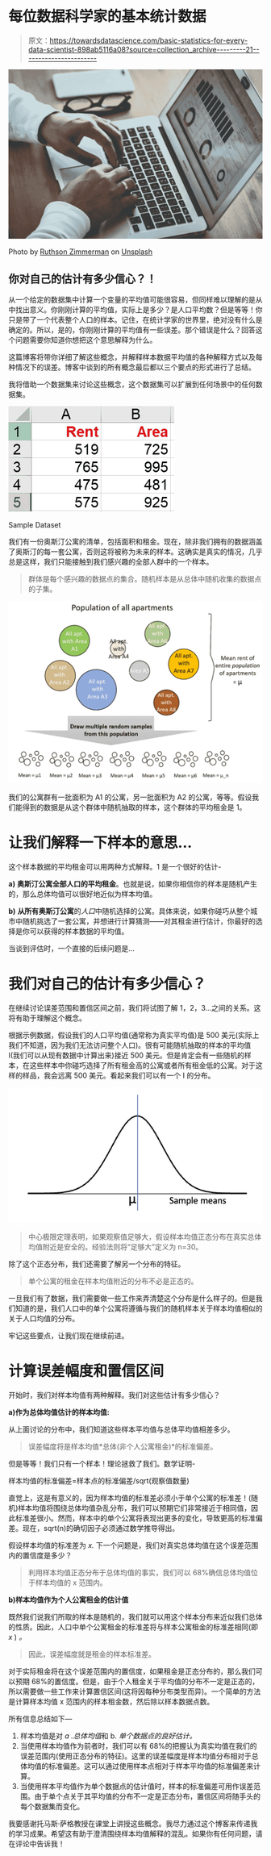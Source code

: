 # 每位数据科学家的基本统计数据

> 原文：<https://towardsdatascience.com/basic-statistics-for-every-data-scientist-898ab5116a08?source=collection_archive---------21----------------------->

![](img/45bc93d28db2fb987c4c284b459b9363.png)

Photo by [Ruthson Zimmerman](https://unsplash.com/@ruthson_zimmerman?utm_source=medium&utm_medium=referral) on [Unsplash](https://unsplash.com?utm_source=medium&utm_medium=referral)

## 你对自己的估计有多少信心？！

从一个给定的数据集中计算一个变量的平均值可能很容易，但同样难以理解的是从中找出意义。你刚刚计算的平均值，实际上是多少？是人口平均数？但是等等！你只是带了一个代表整个人口的样本。记住，在统计学家的世界里，绝对没有什么是确定的。所以，是的，你刚刚计算的平均值有一些误差。那个错误是什么？回答这个问题需要你知道你想把这个意思解释为什么。

这篇博客将带你详细了解这些概念，并解释样本数据平均值的各种解释方式以及每种情况下的误差。博客中谈到的所有概念最后都以三个要点的形式进行了总结。

我将借助一个数据集来讨论这些概念，这个数据集可以扩展到任何场景中的任何数据集。

![](img/4ed3ef7bacd470f1bd831e981f6d0f61.png)

Sample Dataset

我们有一份奥斯汀公寓的清单，包括面积和租金。现在，除非我们拥有的数据涵盖了奥斯汀的每一套公寓，否则这将被称为未来的样本。这确实是真实的情况，几乎总是这样，我们只能接触到我们感兴趣的全部人群中的一个样本。

> 群体是每个感兴趣的数据点的集合。随机样本是从总体中随机收集的数据点的子集。

![](img/2077dd04a05e9d46955a88d6fceecd88.png)

我们的公寓群有一批面积为 A1 的公寓，另一批面积为 A2 的公寓，等等。假设我们能得到的数据是从这个群体中随机抽取的样本，这个群体的平均租金是 1。

# 让我们解释一下样本的意思…

这个样本数据的平均租金可以用两种方式解释。1 是一个很好的估计-

**a)** **奥斯汀公寓全部人口的平均租金**。也就是说，如果你相信你的样本是随机产生的，那么总体均值可以很好地近似为样本均值。

**b)** **从所有奥斯汀公寓**的*人口*中随机选择的公寓。具体来说，如果你碰巧从整个城市中随机挑选了一套公寓，并想进行计算猜测——对其租金进行估计，你最好的选择是你可以获得的样本数据的平均值。

当谈到评估时，一个直接的后续问题是…

# 我们对自己的估计有多少信心？

在继续讨论误差范围和置信区间之前，我们将试图了解 1，2，3…之间的关系。这将有助于理解这个概念。

根据示例数据，假设我们的人口平均值(通常称为真实平均值)是 500 美元(实际上我们不知道，因为我们无法访问整个人口)。很有可能随机抽取的样本的平均值 I(我们可以从现有数据中计算出来)接近 500 美元。但是肯定会有一些随机的样本，在这些样本中你碰巧选择了所有租金高的公寓或者所有租金低的公寓。对于这样的样品，我会远离 500 美元。看起来我们可以有一个 I 的分布。

![](img/41fc236557792015e83eb62a5a95cdc7.png)

> 中心极限定理表明，如果观察值足够大，假设样本均值正态分布在真实总体均值附近是安全的。经验法则将“足够大”定义为 n=30。

除了这个正态分布，我们还需要了解另一个分布的特征。

> 单个公寓的租金在样本均值附近的分布不必是正态的。

一旦我们有了数据，我们需要做一些工作来弄清楚这个分布是什么样子的。但是我们知道的是，我们人口中的单个公寓将遵循与我们的随机样本关于样本均值相似的关于人口均值的分布。

牢记这些要点，让我们现在继续前进。

# 计算误差幅度和置信区间

开始时，我们对样本均值有两种解释。我们对这些估计有多少信心？

**a)作为总体均值估计的样本均值:**

从上面讨论的分布中，我们知道这些样本平均值与总体平均值相差多少。

> 误差幅度将是样本均值*总体(非个人公寓租金)*的标准偏差。

但是等等！我们只有一个样本！理论拯救了我们。数学证明-

样本均值的标准偏差=样本点的标准偏差/sqrt(观察值数量)

直觉上，这是有意义的，因为样本均值的标准差必须小于单个公寓的标准差！(随机)样本均值将围绕总体均值杂乱分布，我们可以预期它们非常接近于相同值，因此标准差很小。然而，样本中的单个公寓将表现出更多的变化，导致更高的标准偏差。现在，sqrt(n)的确切因子必须通过数学推导得出。

假设样本均值的标准差为 *x.* 下一个问题是，我们对真实总体均值在这个误差范围内的置信度是多少？

> 利用样本均值正态分布于总体均值的事实，我们可以 68%确信总体均值位于样本均值的 x 范围内。

**b)样本均值作为个人公寓租金的估计值**

既然我们说我们所取的样本是随机的，我们就可以用这个样本分布来近似我们总体的性质。因此，人口中单个公寓租金的标准差将与样本公寓租金的标准差相同(即 *x* ) *。*

> 因此，误差幅度就是租金的样本标准差。

对于实际租金将在这个误差范围内的置信度，如果租金是正态分布的，那么我们可以预期 68%的置信度。但是，由于个人租金关于平均值的分布不一定是正态的，所以需要做一些工作来计算置信区间(这将因每种分布类型而异)。一个简单的方法是计算样本均值 x 范围内的样本租金数，然后除以样本数据点数。

所有信息总结如下—

1.  样本均值是对 *a .总体均值*和 b. *单个数据点的良好估计。*
2.  当使用样本均值作为前者时，我们可以有 68%的把握认为真实均值在我们的误差范围内(使用正态分布的特征)。这里的误差幅度是样本均值分布相对于总体均值的标准偏差。这可以通过使用样本点相对于样本平均值的标准偏差来计算。
3.  当使用样本平均值作为单个数据点的估计值时，样本的标准偏差可用作误差范围。由于单个点关于其平均值的分布不一定是正态分布，置信区间将随手头的每个数据集而变化。

我要感谢托马斯·萨格教授在课堂上讲授这些概念。我尽力通过这个博客来传递我的学习成果。希望这有助于澄清围绕样本均值解释的混乱。如果你有任何问题，请在评论中告诉我！